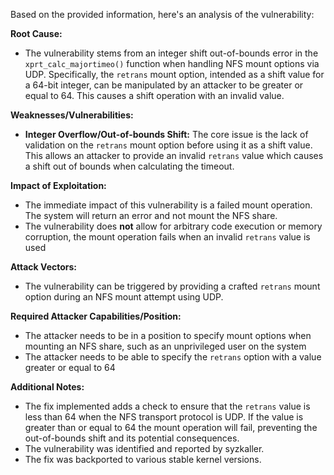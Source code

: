Based on the provided information, here's an analysis of the vulnerability:

**Root Cause:**
- The vulnerability stems from an integer shift out-of-bounds error in the `xprt_calc_majortimeo()` function when handling NFS mount options via UDP. Specifically, the `retrans` mount option, intended as a shift value for a 64-bit integer, can be manipulated by an attacker to be greater or equal to 64. This causes a shift operation with an invalid value.

**Weaknesses/Vulnerabilities:**
- **Integer Overflow/Out-of-bounds Shift:** The core issue is the lack of validation on the `retrans` mount option before using it as a shift value. This allows an attacker to provide an invalid `retrans` value which causes a shift out of bounds when calculating the timeout.

**Impact of Exploitation:**
- The immediate impact of this vulnerability is a failed mount operation. The system will return an error and not mount the NFS share.
- The vulnerability does **not** allow for arbitrary code execution or memory corruption, the mount operation fails when an invalid `retrans` value is used

**Attack Vectors:**
- The vulnerability can be triggered by providing a crafted `retrans` mount option during an NFS mount attempt using UDP.

**Required Attacker Capabilities/Position:**
- The attacker needs to be in a position to specify mount options when mounting an NFS share, such as an unprivileged user on the system
- The attacker needs to be able to specify the `retrans` option with a value greater or equal to 64

**Additional Notes:**
- The fix implemented adds a check to ensure that the `retrans` value is less than 64 when the NFS transport protocol is UDP. If the value is greater than or equal to 64 the mount operation will fail, preventing the out-of-bounds shift and its potential consequences.
- The vulnerability was identified and reported by syzkaller.
- The fix was backported to various stable kernel versions.